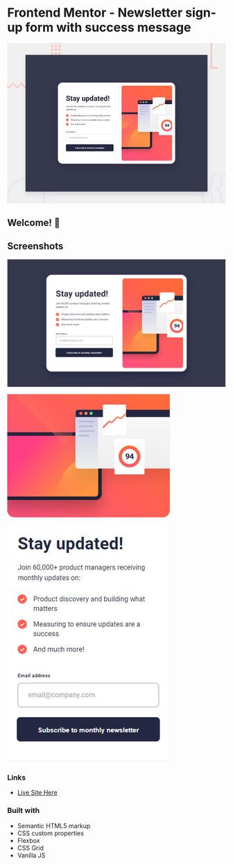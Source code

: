 # Frontend Mentor - Newsletter sign-up form with success message

![Design preview for the Newsletter sign-up form with success message coding challenge](./design/desktop-preview.jpg)

## Welcome! 👋

## Screenshots

![](./assets/images/screenshot-desktop.PNG)

![](./assets/images/screenshot-mobile.PNG)

### Links

- [Live Site Here](https://ephemeral-cassata-018c5b.netlify.app/)

### Built with

- Semantic HTML5 markup
- CSS custom properties
- Flexbox
- CSS Grid
- Vanilla JS
